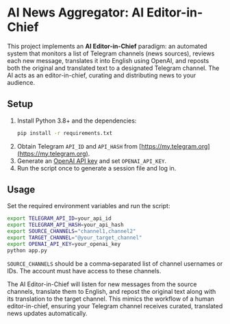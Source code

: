 # AI News Aggregator: AI Editor-in-Chief

This project implements an **AI Editor-in-Chief** paradigm: an automated system that monitors a list of Telegram channels (news sources), reviews each new message, translates it into English using OpenAI, and reposts both the original and translated text to a designated Telegram channel. The AI acts as an editor-in-chief, curating and distributing news to your audience.

## Setup
1. Install Python 3.8+ and the dependencies:
   ```bash
   pip install -r requirements.txt
   ```
2. Obtain Telegram `API_ID` and `API_HASH` from [https://my.telegram.org](https://my.telegram.org).
3. Generate an [OpenAI API key](https://platform.openai.com) and set `OPENAI_API_KEY`.
4. Run the script once to generate a session file and log in.

## Usage
Set the required environment variables and run the script:

```bash
export TELEGRAM_API_ID=your_api_id
export TELEGRAM_API_HASH=your_api_hash
export SOURCE_CHANNELS="channel1,channel2"
export TARGET_CHANNEL="@your_target_channel"
export OPENAI_API_KEY=your_openai_key
python app.py
```

`SOURCE_CHANNELS` should be a comma‑separated list of channel usernames or IDs. The account must have access to these channels.

The AI Editor-in-Chief will listen for new messages from the source channels, translate them to English, and repost the original text along with its translation to the target channel. This mimics the workflow of a human editor-in-chief, ensuring your Telegram channel receives curated, translated news updates automatically.
